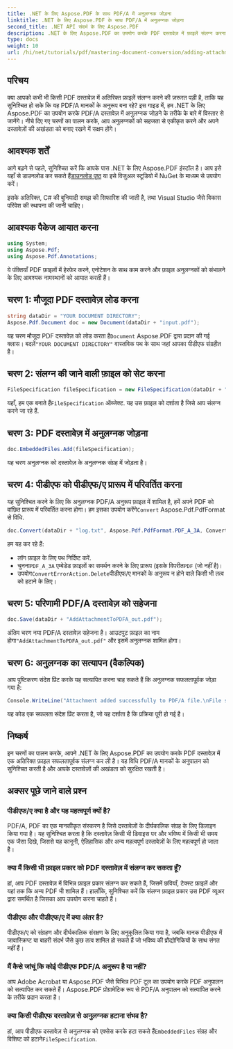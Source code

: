 ```yaml
---
title: .NET के लिए Aspose.PDF के साथ PDF/A में अनुलग्नक जोड़ना
linktitle: .NET के लिए Aspose.PDF के साथ PDF/A में अनुलग्नक जोड़ना
second_title: .NET API संदर्भ के लिए Aspose.PDF
description: .NET के लिए Aspose.PDF का उपयोग करके PDF दस्तावेज़ में फ़ाइलें संलग्न करना सीखें और PDF/A मानकों के अनुपालन को सुनिश्चित करें।
type: docs
weight: 10
url: /hi/net/tutorials/pdf/mastering-document-conversion/adding-attachment-to-pdfa/
---
```

## परिचय

क्या आपको कभी भी किसी PDF दस्तावेज़ में अतिरिक्त फ़ाइलें संलग्न करने की ज़रूरत पड़ी है, ताकि यह सुनिश्चित हो सके कि यह PDF/A मानकों के अनुरूप बना रहे? इस गाइड में, हम .NET के लिए Aspose.PDF का उपयोग करके PDF/A दस्तावेज़ में अनुलग्नक जोड़ने के तरीके के बारे में विस्तार से जानेंगे। नीचे दिए गए चरणों का पालन करके, आप अनुलग्नकों को सहजता से एकीकृत करने और अपने दस्तावेज़ों की अखंडता को बनाए रखने में सक्षम होंगे।

## आवश्यक शर्तें

 आगे बढ़ने से पहले, सुनिश्चित करें कि आपके पास .NET के लिए Aspose.PDF इंस्टॉल है। आप इसे यहाँ से डाउनलोड कर सकते हैं[डाउनलोड पृष्ठ](https://releases.aspose.com/pdf/net/) या इसे विजुअल स्टूडियो में NuGet के माध्यम से उपयोग करें।

इसके अतिरिक्त, C# की बुनियादी समझ की सिफारिश की जाती है, तथा Visual Studio जैसे विकास परिवेश की स्थापना की जानी चाहिए।

## आवश्यक पैकेज आयात करना

```csharp
using System;
using Aspose.Pdf;
using Aspose.Pdf.Annotations;
```

ये पंक्तियाँ PDF फ़ाइलों में हेरफेर करने, एनोटेशन के साथ काम करने और फ़ाइल अनुलग्नकों को संभालने के लिए आवश्यक नामस्थानों को आयात करती हैं।

## चरण 1: मौजूदा PDF दस्तावेज़ लोड करना

```csharp
string dataDir = "YOUR DOCUMENT DIRECTORY";
Aspose.Pdf.Document doc = new Document(dataDir + "input.pdf");
```

 यह चरण मौजूदा PDF दस्तावेज़ को लोड करता है`Document` Aspose.PDF द्वारा प्रदान की गई क्लास। बदलें`"YOUR DOCUMENT DIRECTORY"` वास्तविक पथ के साथ जहां आपका पीडीएफ संग्रहीत है।

## चरण 2: संलग्न की जाने वाली फ़ाइल को सेट करना

```csharp
FileSpecification fileSpecification = new FileSpecification(dataDir + "aspose-logo.jpg", "Large Image file");
```

 यहाँ, हम एक बनाते हैं`FileSpecification` ऑब्जेक्ट. यह उस फ़ाइल को दर्शाता है जिसे आप संलग्न करने जा रहे हैं.

## चरण 3: PDF दस्तावेज़ में अनुलग्नक जोड़ना

```csharp
doc.EmbeddedFiles.Add(fileSpecification);
```

यह चरण अनुलग्नक को दस्तावेज़ के अनुलग्नक संग्रह में जोड़ता है।

## चरण 4: पीडीएफ को पीडीएफ/ए प्रारूप में परिवर्तित करना

 यह सुनिश्चित करने के लिए कि अनुलग्नक PDF/A अनुरूप फ़ाइल में शामिल है, हमें अपने PDF को वांछित प्रारूप में परिवर्तित करना होगा। हम इसका उपयोग करेंगे`Convert` Aspose.Pdf.PdfFormat से विधि.

```csharp
doc.Convert(dataDir + "log.txt", Aspose.Pdf.PdfFormat.PDF_A_3A, ConvertErrorAction.Delete);
```

हम यह कर रहे हैं:

- लॉग फ़ाइल के लिए पथ निर्दिष्ट करें.
-  चुनना`PDF_A_3A` एम्बेडेड फ़ाइलों का समर्थन करने के लिए प्रारूप (इसके विपरीत`PDF` (जो नहीं है)।
-  उपयोग`ConvertErrorAction.Delete`पीडीएफ/ए मानकों के अनुरूप न होने वाले किसी भी तत्व को हटाने के लिए।

## चरण 5: परिणामी PDF/A दस्तावेज़ को सहेजना

```csharp
doc.Save(dataDir + "AddAttachmentToPDFA_out.pdf");
```

 अंतिम चरण नया PDF/A दस्तावेज़ सहेजना है। आउटपुट फ़ाइल का नाम होगा`"AddAttachmentToPDFA_out.pdf"` और इसमें अनुलग्नक शामिल होगा।

## चरण 6: अनुलग्नक का सत्यापन (वैकल्पिक)

आप पुष्टिकरण संदेश प्रिंट करके यह सत्यापित करना चाह सकते हैं कि अनुलग्नक सफलतापूर्वक जोड़ा गया है:

```csharp
Console.WriteLine("Attachment added successfully to PDF/A file.\nFile saved at " + dataDir);
```

यह कोड एक सफलता संदेश प्रिंट करता है, जो यह दर्शाता है कि प्रक्रिया पूरी हो गई है।

## निष्कर्ष

इन चरणों का पालन करके, आपने .NET के लिए Aspose.PDF का उपयोग करके PDF दस्तावेज़ में एक अतिरिक्त फ़ाइल सफलतापूर्वक संलग्न कर ली है। यह विधि PDF/A मानकों के अनुपालन को सुनिश्चित करती है और आपके दस्तावेज़ों की अखंडता को सुरक्षित रखती है।

## अक्सर पूछे जाने वाले प्रश्न

### पीडीएफ/ए क्या है और यह महत्वपूर्ण क्यों है?

PDF/A, PDF का एक मानकीकृत संस्करण है जिसे दस्तावेज़ों के दीर्घकालिक संग्रह के लिए डिज़ाइन किया गया है। यह सुनिश्चित करता है कि दस्तावेज़ किसी भी डिवाइस पर और भविष्य में किसी भी समय एक जैसा दिखे, जिससे यह कानूनी, ऐतिहासिक और अन्य महत्वपूर्ण दस्तावेज़ों के लिए महत्वपूर्ण हो जाता है।

### क्या मैं किसी भी फ़ाइल प्रकार को PDF दस्तावेज़ में संलग्न कर सकता हूँ?

हां, आप PDF दस्तावेज़ में विभिन्न फ़ाइल प्रकार संलग्न कर सकते हैं, जिसमें छवियाँ, टेक्स्ट फ़ाइलें और यहां तक कि अन्य PDF भी शामिल हैं। हालाँकि, सुनिश्चित करें कि संलग्न फ़ाइल प्रकार उस PDF व्यूअर द्वारा समर्थित है जिसका आप उपयोग करना चाहते हैं।

### पीडीएफ और पीडीएफ/ए में क्या अंतर है?

पीडीएफ/ए को संग्रहण और दीर्घकालिक संरक्षण के लिए अनुकूलित किया गया है, जबकि मानक पीडीएफ में जावास्क्रिप्ट या बाहरी संदर्भ जैसे कुछ तत्व शामिल हो सकते हैं जो भविष्य की प्रौद्योगिकियों के साथ संगत नहीं हैं।

### मैं कैसे जांचूं कि कोई पीडीएफ PDF/A अनुरूप है या नहीं?

आप Adobe Acrobat या Aspose.PDF जैसे विभिन्न PDF टूल का उपयोग करके PDF अनुपालन को सत्यापित कर सकते हैं। Aspose.PDF प्रोग्रामेटिक रूप से PDF/A अनुपालन को सत्यापित करने के तरीके प्रदान करता है।

### क्या किसी पीडीएफ दस्तावेज़ से अनुलग्नक हटाना संभव है?

 हां, आप पीडीएफ दस्तावेज़ से अनुलग्नक को एक्सेस करके हटा सकते हैं`EmbeddedFiles` संग्रह और विशिष्ट को हटाने`FileSpecification`.